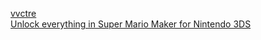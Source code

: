 [vvctre](vvctre/)  
[Unlock everything in Super Mario Maker for Nintendo 3DS](unlock-everything-in-smm3ds)
